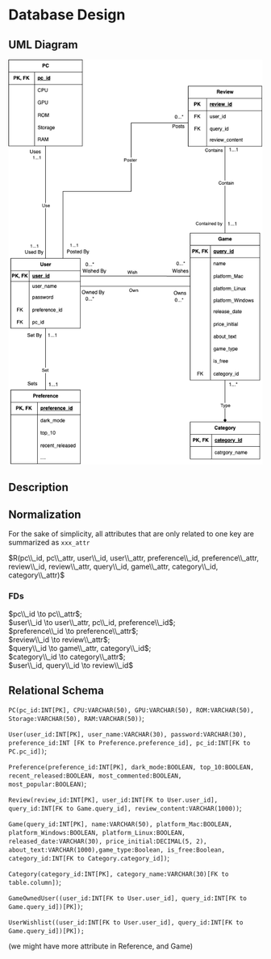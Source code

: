 # Database Design

## UML Diagram

![UML](./image/cs411-pt1-stage2-uml.png)

## Description

## Normalization

For the sake of simplicity, all attributes that are only related to one key are summarized as `xxx_attr`

$R(pc\\_id, pc\\_attr, user\\_id, user\\_attr, preference\\_id, preference\\_attr, review\\_id, review\\_attr, query\\_id, game\\_attr, category\\_id, category\\_attr)$

### FDs

$pc\\_id \to pc\\_attr$; \
$user\\_id \to user\\_attr, pc\\_id, preference\\_id$; \
$preference\\_id \to preference\\_attr$; \
$review\\_id \to review\\_attr$; \
$query\\_id \to game\\_attr, category\\_id$; \
$category\\_id \to category\\_attr$; \
$user\\_id, query\\_id \to review\\_id$

## Relational Schema

`PC(pc_id:INT[PK], CPU:VARCHAR(50), GPU:VARCHAR(50), ROM:VARCHAR(50), Storage:VARCHAR(50), RAM:VARCHAR(50))`;

`User(user_id:INT[PK], user_name:VARCHAR(30), password:VARCHAR(30), preference_id:INT [FK to Preference.preference_id], pc_id:INT[FK to PC.pc_id])`;

`Preference(preference_id:INT[PK], dark_mode:BOOLEAN, top_10:BOOLEAN, recent_released:BOOLEAN, most_commented:BOOLEAN, most_popular:BOOLEAN)`;

`Review(review_id:INT[PK], user_id:INT[FK to User.user_id], query_id:INT[FK to Game.query_id], review_content:VARCHAR(1000))`;

`Game(query_id:INT[PK], name:VARCHAR(50), platform_Mac:BOOLEAN, platform_Windows:BOOLEAN, platform_Linux:BOOLEAN, released_date:VARCHAR(30), price_initial:DECIMAL(5, 2), about_text:VARCHAR(1000),game_type:Boolean, is_free:Boolean, category_id:INT[FK to Category.category_id])`;

`Category(category_id:INT[PK], category_name:VARCHAR(30)[FK to table.column])`;

`GameOwnedUser((user_id:INT[FK to User.user_id], query_id:INT[FK to Game.query_id])[PK])`;

`UserWishlist((user_id:INT[FK to User.user_id], query_id:INT[FK to Game.query_id])[PK]);`

(we might have more attribute in Reference, and Game)
